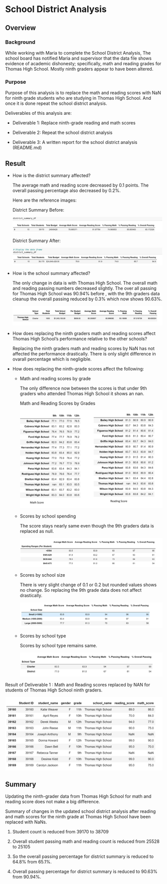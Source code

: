# School District Analysis

## Overview

### Background
While working with Maria to complete the School District Analysis, The school board has notified Maria and supervisor that the data file shows evidence of academic dishonesty; specifically, math and reading grades for Thomas High School. Mostly ninth graders appear to have been altered.
  
### Purpose
Purpose of this analysis is to replace the math and reading scores with NaN for ninth grade students who are studying in Thomas High School. And once it is done repeat the school district analysis.

Deliverables of this analysis are:

* Deliverable 1: Replace ninth-grade reading and math scores

* Deliverable 2: Repeat the school district analysis

* Deliverable 3: A written report for the school district analysis (README.md) 

## Result

* How is the district summary affected?
 
    The average math and reading score decreased by 0.1 points. The overall passing percentage also decreased by 0.2%.

    Here are the reference images:
  
    District Summary Before:
  
    ![District Summary Before](https://github.com/rachanamule/School_District_Analysis/blob/b2772ae0ff13918c1db14656907e3e4ea2751f8e/Resources/district_summary_before.png)
  
    District Summary After:
  
    ![District Summary After](https://github.com/rachanamule/School_District_Analysis/blob/e3d29fd206a0dbd4dfd637204734229fe5a059a6/Resources/district_summary_after.png)



* How is the school summary affected?

    The only change in data is with Thomas High School. The overall math and reading passing numbers decreased slightly.
    The over all passing for Thomas High School was 90.94% before , with the 9th graders data cleanup the overall passing reduced by 0.3% which now shows 90.63%.
  
    ![Per school summary](https://github.com/rachanamule/School_District_Analysis/blob/c94a9d58e4cfe45a71272134ecc5a990db5edba2/Resources/per_school_summary_after.png)

* How does replacing the ninth graders math and reading scores affect Thomas High School’s performance relative to the other schools?

    Replacing the ninth graders math and reading scores by NaN has not affected the performance drastically. There is only slight difference in ovarall percentage which is negligible.


* How does replacing the ninth-grade scores affect the following:

	* Math and reading scores by grade
	    
      The only difference now between the scores is that under 9th graders who attended Thomas High School it shows an nan.
    
      Math and Reading Scores by Grades
     
      ![math and reading scores by grades](https://github.com/rachanamule/School_District_Analysis/blob/62174c7af39873cb94b002dbfcea0d0e50d366d9/Resources/math_and_reading_score.png)
     
  * Scores by school spending
	
	   The score stays nearly same even though the 9th graders data is replaced as null.
   
    ![Scores by School Spending](https://github.com/rachanamule/School_District_Analysis/blob/caed0cc1a7e8dbad14361a09a8d76694be98c432/Resources/scores_by_school_spending.png)
  
  * Scores by school size
	
	  There is very slight change of 0.1 or 0.2 but rounded values shows no change. So replacing the 9th grade data does not affect drastically. 
    
    ![Scores by school size](https://github.com/rachanamule/School_District_Analysis/blob/caed0cc1a7e8dbad14361a09a8d76694be98c432/Resources/scores_by_school_size.png)

  * Scores by school type
	 
	   Scores by school type remains same.
    
    ![Scores by school type](https://github.com/rachanamule/School_District_Analysis/blob/caed0cc1a7e8dbad14361a09a8d76694be98c432/Resources/score_by_school_type.png)


Result of Deliverable 1 : Math and Reading scores replaced by NAN for students of Thomas High School ninth graders.

![Deliverable 1](https://github.com/rachanamule/School_District_Analysis/blob/61f6f104bc37ab0d615af381246451d31c1da927/Resources/Deliverable_1.png)

## Summary

Updating the ninth-grader data from Thomas High School for math and reading score does not make a big difference. 

Summary of changes in the updated school district analysis after reading and math scores for the ninth grade at Thomas High School have been replaced with NaNs.

1. Student count is reduced from 39170 to 38709

2. Overall student passing math and reading count is reduced from 25528 to 25105

3. So the overall passing percentage for district summary is reduced to 64.8% from 65.1%.

4. Overall passing percentage for district summary is reduced to 90.63% from 90.94%.
 
